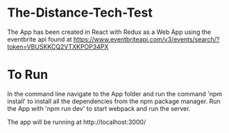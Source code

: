 # The-Distance-Tech-Test
The App has been created in React with Redux as a Web App using the eventbrite api found at https://www.eventbriteapi.com/v3/events/search/?token=VBUSKKCQ2VTXKPOP34PX

# To Run

In the command line navigate to the App folder and run the command 'npm install' to install all the dependencies from the npm package manager. Run the App with 'npm run dev' to start webpack and run the server.

The app will be running at http://localhost:3000/


